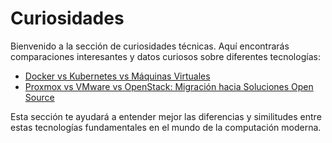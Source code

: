 # Curiosidades

Bienvenido a la sección de curiosidades técnicas. Aquí encontrarás comparaciones interesantes y datos curiosos sobre diferentes tecnologías:

- [Docker vs Kubernetes vs Máquinas Virtuales](docker_kubernetes_vm_comparison.md)
- [Proxmox vs VMware vs OpenStack: Migración hacia Soluciones Open Source](proxmox_vmware_openstack_migration.md)

Esta sección te ayudará a entender mejor las diferencias y similitudes entre estas tecnologías fundamentales en el mundo de la computación moderna.
